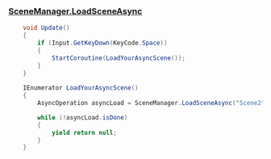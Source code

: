 ### [SceneManager.LoadSceneAsync](https://docs.unity3d.com/ScriptReference/SceneManagement.SceneManager.LoadSceneAsync.html)


```C#
    void Update()
    {
        if (Input.GetKeyDown(KeyCode.Space))
        {
            StartCoroutine(LoadYourAsyncScene());
        }
    }
    
    IEnumerator LoadYourAsyncScene()
    {
        AsyncOperation asyncLoad = SceneManager.LoadSceneAsync("Scene2");

        while (!asyncLoad.isDone)
        {
            yield return null;
        }
    }
```
